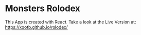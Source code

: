 # Monsters Rolodex
This App is created with React. Take a look at the Live Version at: https://xootb.github.io/rolodex/


